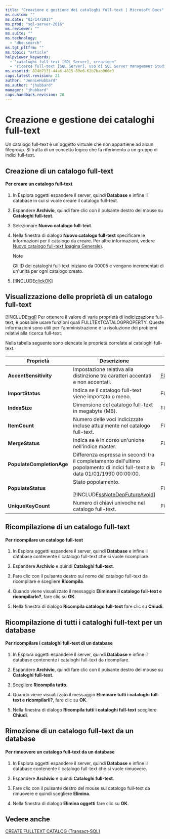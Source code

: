 ```yaml
---
title: "Creazione e gestione dei cataloghi full-text | Microsoft Docs"
ms.custom: ""
ms.date: "03/14/2017"
ms.prod: "sql-server-2016"
ms.reviewer: ""
ms.suite: ""
ms.technology: 
  - "dbe-search"
ms.tgt_pltfrm: ""
ms.topic: "article"
helpviewer_keywords: 
  - "cataloghi full-text [SQL Server], creazione"
  - "ricerca full-text [SQL Server], uso di SQL Server Management Studio"
ms.assetid: 824b7131-44a6-4815-89e6-62b7bab060e3
caps.latest.revision: 21
author: "JennieHubbard"
ms.author: "jhubbard"
manager: "jhubbard"
caps.handback.revision: 20
---
```

# Creazione e gestione dei cataloghi full-text
  Un catalogo full-text è un oggetto virtuale che non appartiene ad alcun filegroup. Si tratta di un concetto logico che fa riferimento a un gruppo di indici full-text.  
  
##  <a name="creating"></a> Creazione di un catalogo full-text  
  
#### Per creare un catalogo full-text  
  
1.  In Esplora oggetti espandere il server, quindi **Database** e infine il database in cui si vuole creare il catalogo full-text.  
  
2.  Espandere **Archivio**, quindi fare clic con il pulsante destro del mouse su **Cataloghi full-text**.  
  
3.  Selezionare **Nuovo catalogo full-text**.  
  
4.  Nella finestra di dialogo **Nuovo catalogo full-text** specificare le informazioni per il catalogo da creare. Per altre informazioni, vedere [Nuovo catalogo full-text &#40;pagina Generale&#41;](../Topic/New%20Full-Text%20Catalog%20\(General%20Page\).md).  
  
    > [!NOTE]  
    >  Gli ID dei cataloghi full-text iniziano da 00005 e vengono incrementati di un'unità per ogni catalogo creato.  
  
5.  [!INCLUDE[clickOK](../../includes/clickok-md.md)]  
  
   
  
##  <a name="props"></a> Visualizzazione delle proprietà di un catalogo full-text  
 [!INCLUDE[tsql](../../includes/tsql-md.md)] Per ottenere il valore di varie proprietà di indicizzazione full-text, è possibile usare funzioni quali FULLTEXTCATALOGPROPERTY. Queste informazioni sono utili per l'amministrazione e la risoluzione dei problemi relativi alla ricerca full-text.  
  
 Nella tabella seguente sono elencate le proprietà correlate ai cataloghi full-text.  
  
|Proprietà|Descrizione|Funzione|  
|--------------|-----------------|--------------|  
|**AccentSensitivity**|Impostazione relativa alla distinzione tra caratteri accentati e non accentati.|[FULLTEXTCATALOGPROPERTY](../../t-sql/functions/fulltextcatalogproperty-transact-sql.md)|  
|**ImportStatus**|Indica se il catalogo full-text viene importato o meno.|FULLTEXTCATALOGPROPERTY|  
|**IndexSize**|Dimensione del catalogo full-text in megabyte (MB).|FULLTEXTCATALOGPROPERTY|  
|**ItemCount**|Numero delle voci indicizzate incluse attualmente nel catalogo full-text.|FULLTEXTCATALOGPROPERTY|  
|**MergeStatus**|Indica se è in corso un'unione nell'indice master.|FULLTEXTCATALOGPROPERTY|  
|**PopulateCompletionAge**|Differenza espressa in secondi tra il completamento dell'ultimo popolamento di indici full-text e la data 01/01/1990 00:00:00.|FULLTEXTCATALOGPROPERTY|  
|**PopulateStatus**|Stato popolamento.<br /><br /> [!INCLUDE[ssNoteDepFutureAvoid](../../includes/ssnotedepfutureavoid-md.md)]|FULLTEXTCATALOGPROPERTY|  
|**UniqueKeyCount**|Numero di chiavi univoche nel catalogo full-text.|FULLTEXTCATALOGPROPERTY|  
  
   
  
##  <a name="rebuildone"></a> Ricompilazione di un catalogo full-text  
  
#### Per ricompilare un catalogo full-text  
  
1.  In Esplora oggetti espandere il server, quindi **Database** e infine il database contenente il catalogo full-text che si vuole ricompilare.  
  
2.  Espandere **Archivio** e quindi **Cataloghi full-text**.  
  
3.  Fare clic con il pulsante destro sul nome del catalogo full-text da ricompilare e scegliere **Ricompila**.  
  
4.  Quando viene visualizzato il messaggio **Eliminare il catalogo full-text e ricompilarlo?**, fare clic su **OK**.  
  
5.  Nella finestra di dialogo **Ricompila catalogo full-text** fare clic su **Chiudi**.  
  
   
  
##  <a name="rebuildall"></a> Ricompilazione di tutti i cataloghi full-text per un database  
  
#### Per ricompilare i cataloghi full-text di un database  
  
1.  In Esplora oggetti espandere il server, quindi **Database** e infine il database contenente i cataloghi full-text da ricompilare.  
  
2.  Espandere **Archivio**, quindi fare clic con il pulsante destro del mouse su **Cataloghi full-text**.  
  
3.  Scegliere **Ricompila tutto**.  
  
4.  Quando viene visualizzato il messaggio **Eliminare tutti i cataloghi full-text e ricompilarli?**, fare clic su **OK**.  
  
5.  Nella finestra di dialogo **Ricompila tutti i cataloghi full-text** scegliere **Chiudi**.  
  
  
  
##  <a name="removing"></a> Rimozione di un catalogo full-text da un database  
  
#### Per rimuovere un catalogo full-text da un database  
  
1.  In Esplora oggetti espandere il server, quindi **Database** e infine il database contenente il catalogo full-text che si vuole rimuovere.  
  
2.  Espandere **Archivio** e quindi **Cataloghi full-text**.  
  
3.  Fare clic con il pulsante destro del mouse sul catalogo full-text da rimuovere e quindi scegliere **Elimina**.  
  
4.  Nella finestra di dialogo **Elimina oggetti** fare clic su **OK**.  
  
  
## Vedere anche  
 [CREATE FULLTEXT CATALOG &#40;Transact-SQL&#41;](../../t-sql/statements/create-fulltext-catalog-transact-sql.md)  
  
  